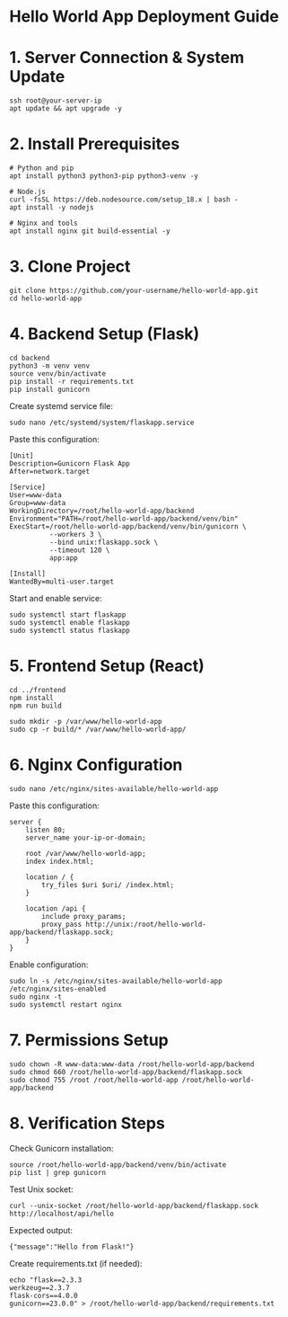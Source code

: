 # Hello World App Deployment Guide

# 1. Server Connection & System Update

```
ssh root@your-server-ip
apt update && apt upgrade -y
```

# 2. Install Prerequisites

```
# Python and pip
apt install python3 python3-pip python3-venv -y

# Node.js 
curl -fsSL https://deb.nodesource.com/setup_18.x | bash -
apt install -y nodejs 

# Nginx and tools
apt install nginx git build-essential -y
```

# 3. Clone Project

```
git clone https://github.com/your-username/hello-world-app.git
cd hello-world-app
```

# 4. Backend Setup (Flask)

```
cd backend
python3 -m venv venv
source venv/bin/activate
pip install -r requirements.txt
pip install gunicorn
```

Create systemd service file:

```
sudo nano /etc/systemd/system/flaskapp.service
```

Paste this configuration:

```
[Unit]
Description=Gunicorn Flask App
After=network.target

[Service]
User=www-data
Group=www-data
WorkingDirectory=/root/hello-world-app/backend
Environment="PATH=/root/hello-world-app/backend/venv/bin"
ExecStart=/root/hello-world-app/backend/venv/bin/gunicorn \
          --workers 3 \
          --bind unix:flaskapp.sock \
          --timeout 120 \
          app:app

[Install]
WantedBy=multi-user.target
```

Start and enable service:

```
sudo systemctl start flaskapp
sudo systemctl enable flaskapp
sudo systemctl status flaskapp
```

# 5. Frontend Setup (React)

```
cd ../frontend
npm install
npm run build

sudo mkdir -p /var/www/hello-world-app
sudo cp -r build/* /var/www/hello-world-app/
```

# 6. Nginx Configuration

```
sudo nano /etc/nginx/sites-available/hello-world-app
```

Paste this configuration:

```
server {
    listen 80;
    server_name your-ip-or-domain;

    root /var/www/hello-world-app;
    index index.html;

    location / {
        try_files $uri $uri/ /index.html;
    }

    location /api {
        include proxy_params;
        proxy_pass http://unix:/root/hello-world-app/backend/flaskapp.sock;
    }
}
```

Enable configuration:

```
sudo ln -s /etc/nginx/sites-available/hello-world-app /etc/nginx/sites-enabled
sudo nginx -t
sudo systemctl restart nginx
```

# 7. Permissions Setup

```
sudo chown -R www-data:www-data /root/hello-world-app/backend
sudo chmod 660 /root/hello-world-app/backend/flaskapp.sock
sudo chmod 755 /root /root/hello-world-app /root/hello-world-app/backend
```

# 8. Verification Steps

Check Gunicorn installation:

```
source /root/hello-world-app/backend/venv/bin/activate
pip list | grep gunicorn
```

Test Unix socket:

```
curl --unix-socket /root/hello-world-app/backend/flaskapp.sock http://localhost/api/hello
```

Expected output: 

```
{"message":"Hello from Flask!"}
```

Create requirements.txt (if needed):

```
echo "flask==2.3.3
werkzeug==2.3.7
flask-cors==4.0.0
gunicorn==23.0.0" > /root/hello-world-app/backend/requirements.txt
```















